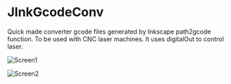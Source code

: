 # JInkGcodeConv
Quick made converter gcode files generated by Inkscape path2gcode function. To be used with CNC laser machines.
It uses digitalOut to control laser.


![Screen1](https://user-images.githubusercontent.com/44509936/236649539-e2ad63f7-1551-42bd-8d7b-2300972dcbda.jpg)


![Screen2](https://user-images.githubusercontent.com/44509936/236649543-7cab1c9a-d0a4-4ac1-81c8-43cedc55d7cb.jpg)

